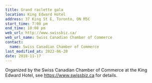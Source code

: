 ```yaml
---
title: Grand raclette gala
location: King Edward Hotel
address: 37 King St E, Toronto, ON M5C
start_time: 7:00 pm
end_time: 10:00 pm
web_url: http://www.swissbiz.ca/
web_url_name: Swiss Canadian Chamber of Commerce
contact:
  name: Swiss Canadian Chamber of Commerce
last_modified_at: 2022-06-20
date: 2018-11-17
---
```


Organized by the Swiss Canadian Chamber of Commerce at the King Edward Hotel,
see <https://www.swissbiz.ca> for details.
